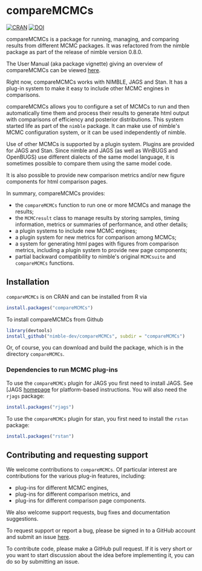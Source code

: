 # compareMCMCs
[![CRAN](https://www.r-pkg.org/badges/version/compareMCMCs)](https://cran.r-project.org/package=compareMCMCs)
[![DOI](https://joss.theoj.org/papers/10.21105/joss.03844/status.svg)](https://doi.org/10.21105/joss.03844)

compareMCMCs is a package for running, managing, and comparing results from different MCMC packages.  It was refactored from the nimble package as part of the release of nimble version 0.8.0.

The User Manual (aka package vignette) giving an overview of compareMCMCs can be viewed [here](https://htmlpreview.github.io/?https://github.com/nimble-dev/compareMCMCs/blob/vignette_workaround/vignette/compareMCMCs.html).

Right now, compareMCMCs works with NIMBLE, JAGS and Stan.  It has a plug-in system to make it easy to include other MCMC engines in comparisons.

compareMCMCs allows you to configure a set of MCMCs to run and then automatically time them and process their results to generate html output with comparisons of efficiency and posterior distributions. This system started life as part of the `nimble` package.  It can make use of nimble's MCMC configuration system, or it can be used independently of nimble.

Use of other MCMCs is supported by a plugin system.  Plugins are provided for JAGS and Stan.  Since nimble and JAGS (as well as WinBUGS and OpenBUGS) use different dialects of the same model language, it is sometimes possible to compare them using the same model code.

It is also possible to provide new comparison metrics and/or new figure components for html comparison pages.

In summary, compareMCMCs provides:

- the `compareMCMCs` function to run one or more MCMCs and manage the results;
- the `MCMCresult` class to manage results by storing samples, timing information, metrics or summaries of performance, and other details;
- a plugin systems to include new MCMC engines;
- a plugin system for new metrics for comparison among MCMCs;
- a system for generating html pages with figures from comparison metrics, including a plugin system to provide new page components;
- partial backward compatibility to nimble's original `MCMCsuite` and `compareMCMCs` functions.

## Installation

`compareMCMCs` is on CRAN and can be installed from R via

```r
install.packages("compareMCMCs")
```

To install compareMCMCs from Github 

```r
library(devtools)
install_github("nimble-dev/compareMCMCs", subdir = "compareMCMCs")
```
Or, of course, you can download and build the package, which is in the directory `compareMCMCs`.

### Dependencies to run MCMC plug-ins 

To use the `compareMCMCs` plugin for JAGS you first need to install JAGS. See [JAGS [homepage](http://mcmc-jags.sourceforge.net/) for platform-based instructions. You will also need the `rjags` package:

```r
install.packages("rjags")
```

To use the `compareMCMCs` plugin for stan, you first need to install the `rstan` package:

```r
install.packages("rstan")
```

## Contributing and requesting support

We welcome contributions to `compareMCMCs`.   Of particular interest are contributions for the various plug-in features, including:

- plug-ins for different MCMC engines,
- plug-ins for different comparison metrics, and
- plug-ins for different comparison page components.

We also welcome support requests, bug fixes and documentation suggestions.

To request support or report a bug, please be signed in to a GitHub account and submit an issue [here](https://github.com/nimble-dev/compareMCMCs/issues).

To contribute code, please make a GitHub pull request.  If it is very short or you want to start discussion about the idea before implementing it, you can do so by submitting an issue.
